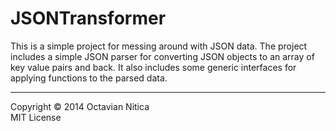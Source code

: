 JSONTransformer
===========

This is a simple project for messing around with JSON data. The project includes a simple JSON parser for converting JSON objects to an array of key value pairs and back. It also includes some generic interfaces for applying functions to the parsed data.

-----
Copyright © 2014 Octavian Nitica <br/>
MIT License
